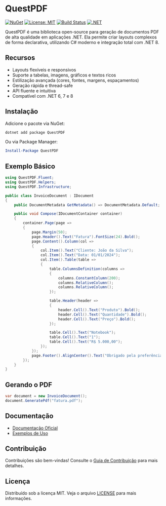 # QuestPDF

[![NuGet](https://img.shields.io/nuget/v/QuestPDF.svg)](https://www.nuget.org/packages/QuestPDF)
[![License: MIT](https://img.shields.io/badge/License-MIT-blue.svg)](LICENSE)
[![Build Status](https://github.com/QuestPDF/QuestPDF/actions/workflows/build.yml/badge.svg)](https://github.com/QuestPDF/QuestPDF/actions)
[![.NET](https://img.shields.io/badge/.NET-8.0-blue.svg)](https://dotnet.microsoft.com/)

QuestPDF é uma biblioteca open-source para geração de documentos PDF de alta qualidade em aplicações .NET. Ela permite criar layouts complexos de forma declarativa, utilizando C# moderno e integração total com .NET 8.

## Recursos

- Layouts flexíveis e responsivos
- Suporte a tabelas, imagens, gráficos e textos ricos
- Estilização avançada (cores, fontes, margens, espaçamentos)
- Geração rápida e thread-safe
- API fluente e intuitiva
- Compatível com .NET 6, 7 e 8

## Instalação

Adicione o pacote via NuGet:

```bash
dotnet add package QuestPDF
```

Ou via Package Manager:

```powershell
Install-Package QuestPDF
```

## Exemplo Básico

```csharp
using QuestPDF.Fluent;
using QuestPDF.Helpers;
using QuestPDF.Infrastructure;

public class InvoiceDocument : IDocument
{
    public DocumentMetadata GetMetadata() => DocumentMetadata.Default;

    public void Compose(IDocumentContainer container)
    {
        container.Page(page =>
        {
            page.Margin(50);
            page.Header().Text("Fatura").FontSize(24).Bold();
            page.Content().Column(col =>
            {
                col.Item().Text("Cliente: João da Silva");
                col.Item().Text("Data: 01/01/2024");
                col.Item().Table(table =>
                {
                    table.ColumnsDefinition(columns =>
                    {
                        columns.ConstantColumn(200);
                        columns.RelativeColumn();
                        columns.RelativeColumn();
                    });

                    table.Header(header =>
                    {
                        header.Cell().Text("Produto").Bold();
                        header.Cell().Text("Quantidade").Bold();
                        header.Cell().Text("Preço").Bold();
                    });

                    table.Cell().Text("Notebook");
                    table.Cell().Text("1");
                    table.Cell().Text("R$ 5.000,00");
                });
            });
            page.Footer().AlignCenter().Text("Obrigado pela preferência!");
        });
    }
}
```

## Gerando o PDF

```csharp
var document = new InvoiceDocument();
document.GeneratePdf("fatura.pdf");
```

## Documentação

- [Documentação Oficial](https://www.questpdf.com/documentation/)
- [Exemplos de Uso](https://www.questpdf.com/gallery/)

## Contribuição

Contribuições são bem-vindas! Consulte o [Guia de Contribuição](CONTRIBUTING.md) para mais detalhes.

## Licença

Distribuído sob a licença MIT. Veja o arquivo [LICENSE](LICENSE) para mais informações.
